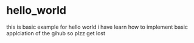 # hello_world
this is basic example for hello world
i have learn how to implement basic applciation of the gihub so plzz get lost
